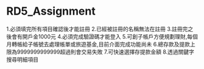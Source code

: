 # RD5_Assignment

1.必須填完所有項目確認後才能註冊
2.已經被註冊的名稱無法在註冊
3.註冊完之後會有開戶金1000元
4.必須完成驗證碼才能登入
5.可創子帳戶方便規劃理財,每個月轉帳給子帳號去處理帳單或旅遊基金,目前介面完成功能尚未
6.總存款及提款上限為9999999999999超過則會交易失敗
7.可快速選擇存提款金額
8.透過關鍵字搜尋明細項目


